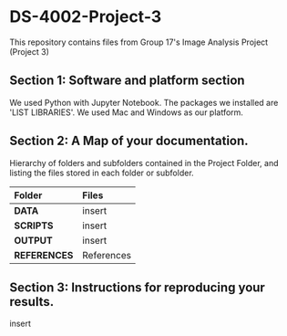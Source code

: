 # DS-4002-Project-3
This repository contains files from Group 17's Image Analysis Project (Project 3)
## Section 1: Software and platform section
We used Python with Jupyter Notebook. The packages we installed are 'LIST LIBRARIES'. We used Mac and Windows as our platform.
## Section 2: A Map of your documentation.
Hierarchy of folders and subfolders contained in the Project Folder, and listing the files stored in each folder or subfolder.

| Folder              | Files |
| :---------------- | :------ |
| **DATA**              | insert |
| **SCRIPTS**           |  insert   |
| **OUTPUT**            |  insert|
| **REFERENCES**        |  References  |


## Section 3: Instructions for reproducing your results. 
insert
